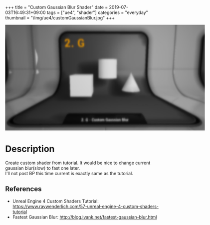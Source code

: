 +++
title = "Custom Gaussian Blur Shader"
date = 2019-07-03T16:49:31+09:00
tags = ["ue4", "shader"]
categories = "everyday"
thumbnail = "/img/ue4/customGaussianBlur.jpg"
+++

<div class="image">
<img src="/img/ue4/customGaussianBlur.jpg" style="max-width: 640px;">
</div>

# Description

Create custom shader from tutorial. It would be nice to change current gaussian blur(slow) to fast one later. <br/>
I'll not post BP this time current is exactly same as the tutorial.

## References

- Unreal Engine 4 Custom Shaders Tutorial: https://www.raywenderlich.com/57-unreal-engine-4-custom-shaders-tutorial
- Fastest Gaussian Blur: http://blog.ivank.net/fastest-gaussian-blur.html